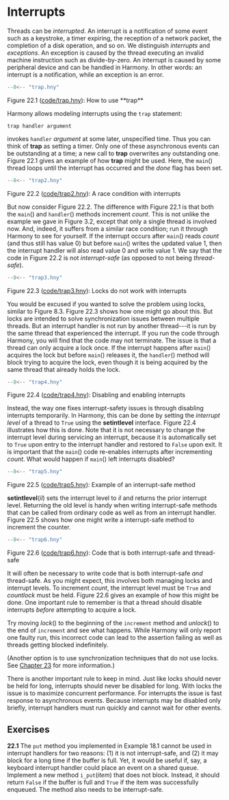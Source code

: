 
# Interrupts 

Threads can be *interrupted*. An interrupt is a notification of some
event such as a keystroke, a timer expiring, the reception of a network
packet, the completion of a disk operation, and so on. We distinguish
*interrupts* and *exceptions*. An exception is caused by the thread
executing an invalid machine instruction such as divide-by-zero. An
interrupt is caused by some peripheral device and can be handled in
Harmony. In other words: an interrupt is a notification, while an
exception is an error.

```python title="trap.hny"
--8<-- "trap.hny"
```

<figcaption>Figure 22.1 (<a href=https://harmony.cs.cornell.edu/code/trap.hny>code/trap.hny</a>): 
How to use **trap** </figcaption>

Harmony allows modeling interrupts using the `trap` statement:
```
trap handler argument
```
invokes `handler` *argument* at some later, unspecified time. Thus you
can think of **trap** as setting a timer. Only one of these asynchronous
events can be outstanding at a time; a new call to **trap** overwrites
any outstanding one. Figure 22.1 gives an example of how **trap** might
be used. Here, the `main`() thread loops until the interrupt has
occurred and the *done* flag has been set.

```python title="trap2.hny"
--8<-- "trap2.hny"
```

<figcaption>Figure 22.2 (<a href=https://harmony.cs.cornell.edu/code/trap2.hny>code/trap2.hny</a>): 
A race condition with interrupts </figcaption>

But now consider Figure 22.2. The difference with Figure 22.1 is that
both the `main`() and `handler`() methods increment *count*. This is not
unlike the example we gave in Figure 3.2, except that only a single
thread is involved now. And, indeed, it suffers from a similar race
condition; run it through Harmony to see for yourself. If the interrupt
occurs after `main`() reads *count* (and thus still has value 0) but
before `main`() writes the updated value 1, then the interrupt handler
will also read value 0 and write value 1. We say that the code in
Figure 22.2 is not *interrupt-safe* (as opposed to not being
*thread-safe*).

```python title="trap3.hny"
--8<-- "trap3.hny"
```

<figcaption>Figure 22.3 (<a href=https://harmony.cs.cornell.edu/code/trap3.hny>code/trap3.hny</a>): 
Locks do not work with interrupts </figcaption>

You would be excused if you wanted to solve the problem using locks,
similar to Figure 8.3. Figure 22.3 shows how one might go about
this. But locks are intended to solve synchronization issues between
multiple threads. But an interrupt handler is not run by another
thread---it is run by the same thread that experienced the interrupt. If
you run the code through Harmony, you will find that the code may not
terminate. The issue is that a thread can only acquire a lock once. If
the interrupt happens after `main`() acquires the lock but before
`main`() releases it, the `handler`() method will block trying to
acquire the lock, even though it is being acquired by the same thread
that already holds the lock.

```python title="trap4.hny"
--8<-- "trap4.hny"
```

<figcaption>Figure 22.4 (<a href=https://harmony.cs.cornell.edu/code/trap4.hny>code/trap4.hny</a>): 
Disabling and enabling interrupts </figcaption>

Instead, the way one fixes interrupt-safety issues is through disabling
interrupts temporarily. In Harmony, this can be done by setting the
*interrupt level* of a thread to `True` using the **setintlevel**
interface. Figure 22.4 illustrates how this is done. Note that it is
not necessary to change the interrupt level during servicing an
interrupt, because it is automatically set to `True` upon entry to the
interrupt handler and restored to `False` upon exit. It is important
that the `main`() code re-enables interrupts after incrementing *count*.
What would happen if `main`() left interrupts disabled?

```python title="trap5.hny"
--8<-- "trap5.hny"
```

<figcaption>Figure 22.5 (<a href=https://harmony.cs.cornell.edu/code/trap5.hny>code/trap5.hny</a>): 
Example of an interrupt-safe method </figcaption>


**setintlevel**(*il*) sets the interrupt level to *il* and returns the
prior interrupt level. Returning the old level is handy when writing
interrupt-safe methods that can be called from ordinary code as well as
from an interrupt handler. Figure 22.5 shows how one might write a
interrupt-safe method to increment the counter.

```python title="trap6.hny"
--8<-- "trap6.hny"
```

<figcaption>Figure 22.6 (<a href=https://harmony.cs.cornell.edu/code/trap6.hny>code/trap6.hny</a>): 
Code that is both interrupt-safe and thread-safe </figcaption>

It will often be necessary to write code that is both interrupt-safe
*and* thread-safe. As you might expect, this involves both managing
locks and interrupt levels. To increment *count*, the interrupt level
must be `True` and *countlock* must be held. Figure 22.6 gives an
example of how this might be done. One important rule to remember is
that a thread should disable interrupts *before* attempting to acquire a
lock.

Try moving *lock*() to the beginning of the `increment` method and
*unlock*() to the end of `increment` and see what happens. While Harmony
will only report one faulty run, this incorrect code can lead to the
assertion failing as well as threads getting blocked indefinitely.

(Another option is to use synchronization techniques that do not use
locks. See [Chapter 23](nonblocking.md) for more information.)

There is another important rule to keep in mind. Just like locks should
never be held for long, interrupts should never be disabled for long.
With locks the issue is to maximize concurrent performance. For
interrupts the issue is fast response to asynchronous events. Because
interrupts may be disabled only briefly, interrupt handlers must run
quickly and cannot wait for other events.

## Exercises 

**22.1** The `put` method you implemented in Example 18.1 cannot be used in
interrupt handlers for two reasons: (1) it is not interrupt-safe, and
(2) it may block for a long time if the buffer is full. Yet, it would be
useful if, say, a keyboard interrupt handler could place an event on a
shared queue. Implement a new method `i_put`(*item*) that does not
block. Instead, it should return `False` if the buffer is full and
`True` if the item was successfully enqueued. The method also needs to
be interrupt-safe.

